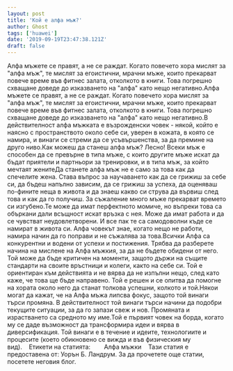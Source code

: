 ```yaml
---
layout: post
title: 'Кой е алфа мъж?'
author: Ghost
tags: ['huawei']
date: '2019-09-19T23:47:38.121Z'
draft: false
---
```


Алфа мъжете се правят, а не се раждат. Когато повечето хора мислят за "алфа мъж", те мислят за егоистични, мрачни мъже, които прекарват повече време във фитнес залата, отколкото в книги. Това погрешно схващане доведе до изказването на "алфа" като нещо негативно.Алфа мъжете се правят, а не се раждат. Когато повечето хора мислят за "алфа мъж", те мислят за егоистични, мрачни мъже, които прекарват повече време във фитнес залата, отколкото в книги. Това погрешно схващане доведе до изказването на "алфа" като нещо негативно.В действителност алфа мъжката е възрожденски човек - някой, който е наясно с пространството около себе си, уверен в кожата, в която се намира, и винаги се стреми да се усъвършенства, за да премине на друго ниво.Как можеш да станеш алфа мъж? Лесно! Всеки мъж е способен да се превърне в типа мъже, с които другите мъже искат да бъдат приятели и партньори за тренировки, и в типа мъж, за който мечтаят женитеДа станете алфа мъж не е само за това как да спечелите жена. Става въпрос за научаването как да се грижиш за себе си, да бъдеш напълно зависим, да се грижиш за успеха, да оценяваш по-фините неща в живота и да знаеш какво си струва да вървиш след това и как да го получиш. За съжаление много мъже прекарват времето си изгубено.Те може да имат перфектното момиче, но въпреки това са объркани дали всъщност искат връзка с нея. Може да имат работа и да се чувстват неудовлетворени. И все пак те са самодоволни къде се намират в живота си. Алфа човекът знае, когато нещо не работи, намира начин да го поправи и не съжалява за това.Всички Алфа са конкурентни и водени от успехи и постижения. Трябва да разберете начина на мислене на Алфа мъжкия, за да не бъдете обидени от него. Той може да бъде критичен на моменти, защото държи на същите стандарти на своите връстници и колеги, както на себе си. Той е ориентиран към действията и не вярва да не изпълни нещо, след като каже, че това ще бъде направено. Той е решен и се опитва да помогне на хората около него да станат толкова успешни, колкото и той.Някои могат да кажат, че на Алфа мъжа липсва фокус, защото той винаги търси промяна. В действителност той винаги търси начини да подобри текущите ситуации, за да го запази свеж и нов. Промяната и израстването са средното му име.Той е първият човек на борда, когато му се даде възможност да трансформира идеи и вярва в диверсификация. Той винаги е в течение и идеите, технологиите и процесите (което обикновено се вижда и във физическия му вид).    Етикети на статията:        Алфа мъжки    Тази статия е предоставена от: Уорън Б. Ландрум. За да прочетете още статии, посетете неговия блог.
